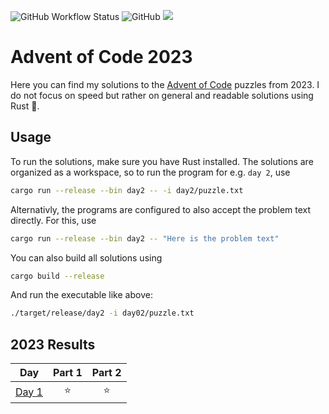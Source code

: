 ![GitHub Workflow Status](https://img.shields.io/github/actions/workflow/status/lukaswilde/advent-of-code-2023/rust-test.yml?branch=main&label=Tests&logo=github&style=for-the-badge)
![GitHub](https://img.shields.io/github/license/lukaswilde/advent-of-code-2023?style=for-the-badge)
![](https://img.shields.io/badge/Made%20with-Rust-orange?style=for-the-badge&logo=rust)

# Advent of Code 2023

Here you can find my solutions to the [Advent of Code](https://adventofcode.com) puzzles from 2023. I do not focus on speed but rather on 
general and readable solutions using Rust 🦀.


## Usage

To run the solutions, make sure you have Rust installed. The solutions are organized as a workspace, so to run the program for e.g. `day 2`, use

```zsh
cargo run --release --bin day2 -- -i day2/puzzle.txt
```

Alternativly, the programs are configured to also accept the problem text directly. For this, use

```zsh
cargo run --release --bin day2 -- "Here is the problem text"
```

You can also build all solutions using 

```zsh
cargo build --release
```

And run the executable like above:

```zsh
./target/release/day2 -i day02/puzzle.txt
```


<!--- advent_readme_stars table --->
## 2023 Results

| Day | Part 1 | Part 2 |
| :---: | :---: | :---: |
| [Day 1](https://adventofcode.com/2023/day/1) | ⭐ | ⭐ |
<!--- advent_readme_stars table --->


